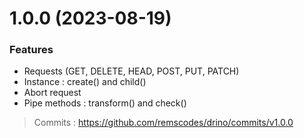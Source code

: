 # 1.0.0 (2023-08-19)

### Features

- Requests (GET, DELETE, HEAD, POST, PUT, PATCH)
- Instance : create() and child()
- Abort request
- Pipe methods : transform() and check()

> Commits : https://github.com/remscodes/drino/commits/v1.0.0
